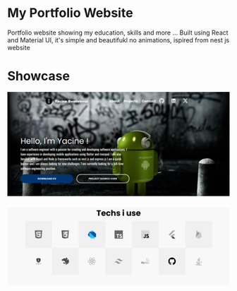 # My Portfolio Website
Portfolio website showing my education, skills and more ...
Built using React and Material UI, it's simple and beautifukl no animations, ispired from nest js website

# Showcase

![Image1](./src/assets/readme_assets/image1.png)

###

![Image2](./src/assets/readme_assets/image2.png)